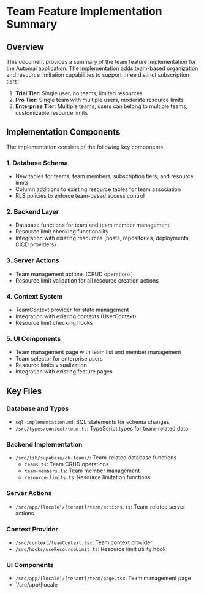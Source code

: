 # Team Feature Implementation Summary

## Overview

This document provides a summary of the team feature implementation for the Automai application. The implementation adds team-based organization and resource limitation capabilities to support three distinct subscription tiers:

1. **Trial Tier**: Single user, no teams, limited resources
2. **Pro Tier**: Single team with multiple users, moderate resource limits
3. **Enterprise Tier**: Multiple teams, users can belong to multiple teams, customizable resource limits

## Implementation Components

The implementation consists of the following key components:

### 1. Database Schema

- New tables for teams, team members, subscription tiers, and resource limits
- Column additions to existing resource tables for team association
- RLS policies to enforce team-based access control

### 2. Backend Layer

- Database functions for team and team member management
- Resource limit checking functionality
- Integration with existing resources (hosts, repositories, deployments, CICD providers)

### 3. Server Actions

- Team management actions (CRUD operations)
- Resource limit validation for all resource creation actions

### 4. Context System

- TeamContext provider for state management
- Integration with existing contexts (UserContext)
- Resource limit checking hooks

### 5. UI Components

- Team management page with team list and member management
- Team selector for enterprise users
- Resource limits visualization
- Integration with existing feature pages

## Key Files

### Database and Types

- `sql-implementation.md`: SQL statements for schema changes
- `/src/types/context/team.ts`: TypeScript types for team-related data

### Backend Implementation

- `/src/lib/supabase/db-teams/`: Team-related database functions
  - `teams.ts`: Team CRUD operations
  - `team-members.ts`: Team member management
  - `resource-limits.ts`: Resource limitation functions

### Server Actions

- `/src/app/[locale]/[tenant]/team/actions.ts`: Team-related server actions

### Context Provider

- `/src/context/teamContext.tsx`: Team context provider
- `/src/hooks/useResourceLimit.ts`: Resource limit utility hook

### UI Components

- `/src/app/[locale]/[tenant]/team/page.tsx`: Team management page
- `/src/app/[locale